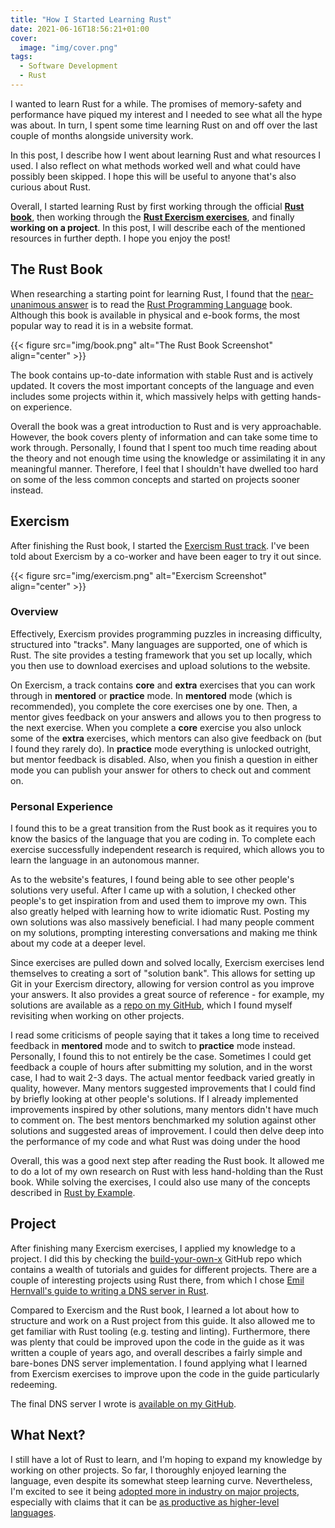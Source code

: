 ```yaml
---
title: "How I Started Learning Rust"
date: 2021-06-16T18:56:21+01:00
cover:
  image: "img/cover.png"
tags:
  - Software Development
  - Rust
---
```


I wanted to learn Rust for a while. The promises of memory-safety and performance have piqued my interest and I needed to see what all the hype was about. In turn, I spent some time learning Rust on and off over the last couple of months alongside university work.

In this post, I describe how I went about learning Rust and what resources I used. I also reflect on what methods worked well and what could have possibly been skipped. I hope this will be useful to anyone that's also curious about Rust.

Overall, I started learning Rust by first working through the official [**Rust book**](https://doc.rust-lang.org/book/), then working through the [**Rust Exercism exercises**](https://exercism.io/my/tracks/rust), and finally **working on a project**. In this post, I will describe each of the mentioned resources in further depth. I hope you enjoy the post!

## The Rust Book

When researching a starting point for learning Rust, I found that the [near-unanimous answer](https://www.reddit.com/r/rust/comments/en3wjg/best_way_to_start_learning_rust/) is to read the [Rust Programming Language](https://doc.rust-lang.org/book/) book. Although this book is available in physical and e-book forms, the most popular way to read it is in a website format.

{{< figure src="img/book.png" alt="The Rust Book Screenshot" align="center" >}}

The book contains up-to-date information with stable Rust and is actively updated. It covers the most important concepts of the language and even includes some projects within it, which massively helps with getting hands-on experience.

Overall the book was a great introduction to Rust and is very approachable. However, the book covers plenty of information and can take some time to work through. Personally, I found that I spent too much time reading about the theory and not enough time using the knowledge or assimilating it in any meaningful manner. Therefore, I feel that I shouldn't have dwelled too hard on some of the less common concepts and started on projects sooner instead.

## Exercism

After finishing the Rust book, I started the [Exercism Rust track](https://exercism.io/my/tracks/rust). I've been told about Exercism by a co-worker and have been eager to try it out since.

{{< figure src="img/exercism.png" alt="Exercism Screenshot" align="center" >}}

### Overview

Effectively, Exercism provides programming puzzles in increasing difficulty, structured into "tracks". Many languages are supported, one of which is Rust. The site provides a testing framework that you set up locally, which you then use to download exercises and upload solutions to the website.

On Exercism, a track contains **core** and **extra** exercises that you can work through in **mentored** or **practice** mode. In **mentored** mode (which is recommended), you complete the core exercises one by one. Then, a mentor gives feedback on your answers and allows you to then progress to the next exercise. When you complete a **core** exercise you also unlock some of the **extra** exercises, which mentors can also give feedback on (but I found they rarely do). In **practice** mode everything is unlocked outright, but mentor feedback is disabled. Also, when you finish a question in either mode you can publish your answer for others to check out and comment on.

### Personal Experience

I found this to be a great transition from the Rust book as it requires you to know the basics of the language that you are coding in. To complete each exercise successfully independent research is required, which allows you to learn the language in an autonomous manner.

As to the website's features, I found being able to see other people's solutions very useful. After I came up with a solution, I checked other people's to get inspiration from and used them to improve my own. This also greatly helped with learning how to write idiomatic Rust. Posting my own solutions was also massively beneficial. I had many people comment on my solutions, prompting interesting conversations and making me think about my code at a deeper level.

Since exercises are pulled down and solved locally, Exercism exercises lend themselves to creating a sort of "solution bank". This allows for setting up Git in your Exercism directory, allowing for version control as you improve your answers. It also provides a great source of reference - for example, my solutions are available as a [repo on my GitHub](https://github.com/dominikrys/rust-exercism), which I found myself revisiting when working on other projects.

I read some criticisms of people saying that it takes a long time to received feedback in **mentored** mode and to switch to **practice** mode instead. Personally, I found this to not entirely be the case. Sometimes I could get feedback a couple of hours after submitting my solution, and in the worst case, I had to wait 2-3 days. The actual mentor feedback varied greatly in quality, however. Many mentors suggested improvements that I could find by briefly looking at other people's solutions. If I already implemented improvements inspired by other solutions, many mentors didn't have much to comment on. The best mentors benchmarked my solution against other solutions and suggested areas of improvement. I could then delve deep into the performance of my code and what Rust was doing under the hood

Overall, this was a good next step after reading the Rust book. It allowed me to do a lot of my own research on Rust with less hand-holding than the Rust book. While solving the exercises, I could also use many of the concepts described in [Rust by Example](https://doc.rust-lang.org/rust-by-example/).

## Project

After finishing many Exercism exercises, I applied my knowledge to a project. I did this by checking the [build-your-own-x](https://github.com/danistefanovic/build-your-own-x) GitHub repo which contains a wealth of tutorials and guides for different projects. There are a couple of interesting projects using Rust there, from which I chose [Emil Hernvall's guide to writing a DNS server in Rust](https://github.com/EmilHernvall/dnsguide/blob/master/README.md).

Compared to Exercism and the Rust book, I learned a lot about how to structure and work on a Rust project from this guide. It also allowed me to get familiar with Rust tooling (e.g. testing and linting). Furthermore, there was plenty that could be improved upon the code in the guide as it was written a couple of years ago, and overall describes a fairly simple and bare-bones DNS server implementation. I found applying what I learned from Exercism exercises to improve upon the code in the guide particularly redeeming.

The final DNS server I wrote is [available on my GitHub](https://github.com/dominikrys/iris).

## What Next?

I still have a lot of Rust to learn, and I'm hoping to expand my knowledge by working on other projects. So far, I thoroughly enjoyed learning the language, even despite its somewhat steep learning curve. Nevertheless, I'm excited to see it being [adopted more in industry on major projects](https://www.zdnet.com/article/google-backs-effort-to-bring-rust-to-the-linux-kernel/), especially with claims that it can be [as productive as higher-level languages](https://ferrous-systems.com/blog/rust-as-productive-as-kotlin/).
